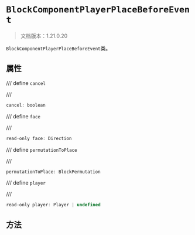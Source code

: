 # `BlockComponentPlayerPlaceBeforeEvent`

> 文档版本：1.21.0.20

`BlockComponentPlayerPlaceBeforeEvent`类。

## 属性

/// define
`cancel`


///

```js
cancel: boolean
```


/// define
`face`


///

```js
read-only face: Direction
```


/// define
`permutationToPlace`


///

```js
permutationToPlace: BlockPermutation
```


/// define
`player`


///

```js
read-only player: Player | undefined
```


## 方法
